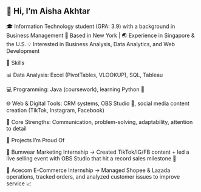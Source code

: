 ## 👋 Hi, I’m Aisha Akhtar

🎓 Information Technology student (GPA: 3.9) with a background in Business Management
📍 Based in New York | 🌏 Experience in Singapore & the U.S.
💡 Interested in Business Analysis, Data Analytics, and Web Development

🔧 Skills

📊 Data Analysis: Excel (PivotTables, VLOOKUP), SQL, Tableau

💻 Programming: Java (coursework), learning Python 🐍

🌐 Web & Digital Tools: CRM systems, OBS Studio 🎥, social media content creation (TikTok, Instagram, Facebook)

🤝 Core Strengths: Communication, problem-solving, adaptability, attention to detail

🚀 Projects I’m Proud Of

🍼 Bumwear Marketing Internship → Created TikTok/IG/FB content + led a live selling event with OBS Studio that hit a record sales milestone 🎉

🛒 Acecom E-Commerce Internship → Managed Shopee & Lazada operations, tracked orders, and analyzed customer issues to improve service 📈
